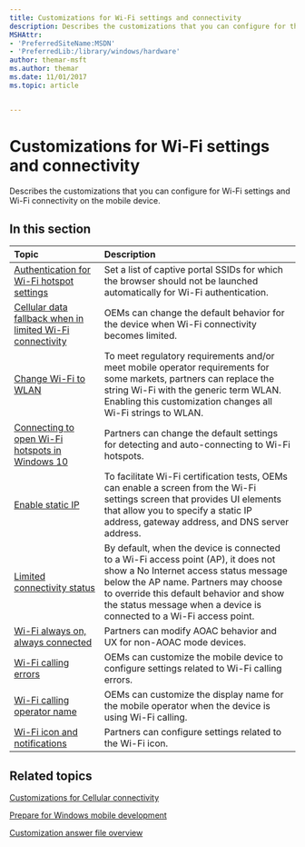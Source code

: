 ```yaml
---
title: Customizations for Wi-Fi settings and connectivity
description: Describes the customizations that you can configure for the contacts and contact list on the mobile device.
MSHAttr:
- 'PreferredSiteName:MSDN'
- 'PreferredLib:/library/windows/hardware'
author: themar-msft
ms.author: themar
ms.date: 11/01/2017
ms.topic: article


---
```

# Customizations for Wi-Fi settings and connectivity

Describes the customizations that you can configure for Wi-Fi settings and Wi-Fi connectivity on the mobile device.

## In this section

| Topic                                 | Description                                                                                   |
|:--------------------------------------|:----------------------------------------------------------------------------------------------|
| [Authentication for Wi-Fi hotspot settings](authentication-for-wi-fi-hotspot-settings.md) | Set a list of captive portal SSIDs for which the browser should not be launched automatically for Wi-Fi authentication.                                |
| [Cellular data fallback when in limited Wi-Fi connectivity](cellular-data-fallback-when-in-limited-wi-fi-connectivity.md)    | OEMs can change the default behavior for the device when Wi-Fi connectivity becomes limited.                         |
| [Change Wi-Fi to WLAN](change-wi-fi-to-wlan.md)                               | To meet regulatory requirements and/or meet mobile operator requirements for some markets, partners can replace the string Wi-Fi with the generic term WLAN. Enabling this customization changes all Wi-Fi strings to WLAN.  |
| [Connecting to open Wi-Fi hotspots in Windows 10](wi-fi-hotspots.md)          | Partners can change the default settings for detecting and auto-connecting to Wi-Fi hotspots.                                                                       |
| [Enable static IP](enable-static-ip.md)                                       | To facilitate Wi-Fi certification tests, OEMs can enable a screen from the Wi-Fi settings screen that provides UI elements that allow you to specify a static IP address, gateway address, and DNS server address.    |
| [Limited connectivity status](limited-connectivity-status.md)                 | By default, when the device is connected to a Wi-Fi access point (AP), it does not show a No Internet access status message below the AP name. Partners may choose to override this default behavior and show the status message when a device is connected to a Wi-Fi access point.                                                        |
| [Wi-Fi always on, always connected](wi-fi-always-on-always-connected.md)      | Partners can modify AOAC behavior and UX for non-AOAC mode devices.   |
| [Wi-Fi calling errors](wi-fi-calling-errors.md)                               | OEMs can customize the mobile device to configure settings related to Wi-Fi calling errors.                                                                         |
| [Wi-Fi calling operator name](wi-fi-calling-operator-name.md)                 | OEMs can customize the display name for the mobile operator when the device is using Wi-Fi calling.                                                                  |
| [Wi-Fi icon and notifications](wi-fi-icon-and-notifications.md)               | Partners can configure settings related to the Wi-Fi icon.    |

## Related topics

[Customizations for Cellular connectivity](customizations-for-connectivity.md)

[Prepare for Windows mobile development](https://docs.microsoft.com/en-us/windows-hardware/manufacture/mobile/preparing-for-windows-mobile-development)

[Customization answer file overview](https://docs.microsoft.com/en-us/windows-hardware/customize/mobile/mcsf/customization-answer-file)
